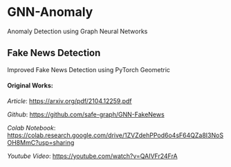 # GNN-Anomaly
Anomaly Detection using Graph Neural Networks

## Fake News Detection
Improved Fake News Detection using PyTorch Geometric

#### Original Works:

*Article*: https://arxiv.org/pdf/2104.12259.pdf

*Github*: https://github.com/safe-graph/GNN-FakeNews

*Colab Notebook*: https://colab.research.google.com/drive/1ZVZdehPPod6o4sF64QZa8I3NoSOH8MmC?usp=sharing

*Youtube Video*: https://youtube.com/watch?v=QAIVFr24FrA


